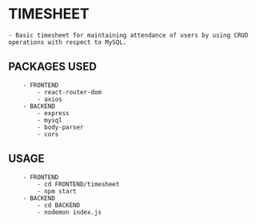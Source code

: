# TIMESHEET
    - Basic timesheet for maintaining attendance of users by using CRUD operations with respect to MySQL.

## PACKAGES USED

```
    - FRONTEND
        - react-router-dom
        - axios
    - BACKEND
        - express
        - mysql
        - body-parser
        - cors
```

## USAGE

```
    - FRONTEND
        - cd FRONTEND/timesheet
        - npm start
    - BACKEND
        - cd BACKEND
        - nodemon index.js
```